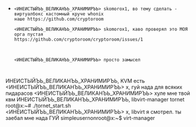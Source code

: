  * ```
   <ИНЕИСТЫЙЪЬ_ВЕЛИКАНЪЬ_ХРАНИМИРЪЬ> skomorox1, во тему сделать - виртуалбокс кастомный круче whonix 
   наше https://github.com/cryptoroom
   
   <ИНЕИСТЫЙЪЬ_ВЕЛИКАНЪЬ_ХРАНИМИРЪЬ> skomorox1, каво проверял это МОЯ орга пустая 
   https://github.com/cryptoroom/cryptoroom/issues/1
   
   
   
   <ИНЕИСТЫЙЪЬ_ВЕЛИКАНЪЬ_ХРАНИМИРЪЬ> просто замысел
   
   
   
<x> ИНЕИСТЫЙЪЬ_ВЕЛИКАНЪЬ_ХРАНИМИРЪЬ, KVM есть
<ИНЕИСТЫЙЪЬ_ВЕЛИКАНЪЬ_ХРАНИМИРЪЬ> x, гуй нада для всяких пидарасов
<ИНЕИСТЫЙЪЬ_ВЕЛИКАНЪЬ_ХРАНИМИРЪЬ> хуле мне твой квм
<x> ИНЕИСТЫЙЪЬ_ВЕЛИКАНЪЬ_ХРАНИМИРЪЬ, libvirt-manager
<x> tornet
<x> root@x:~# ./tornet_start.sh 
<ИНЕИСТЫЙЪЬ_ВЕЛИКАНЪЬ_ХРАНИМИРЪЬ> x, libvirt я смотрел. ты заебал мне нада ГУЙ
<x> simpleusernonroot@x:~$ virt-manager 
```
   
   
   
